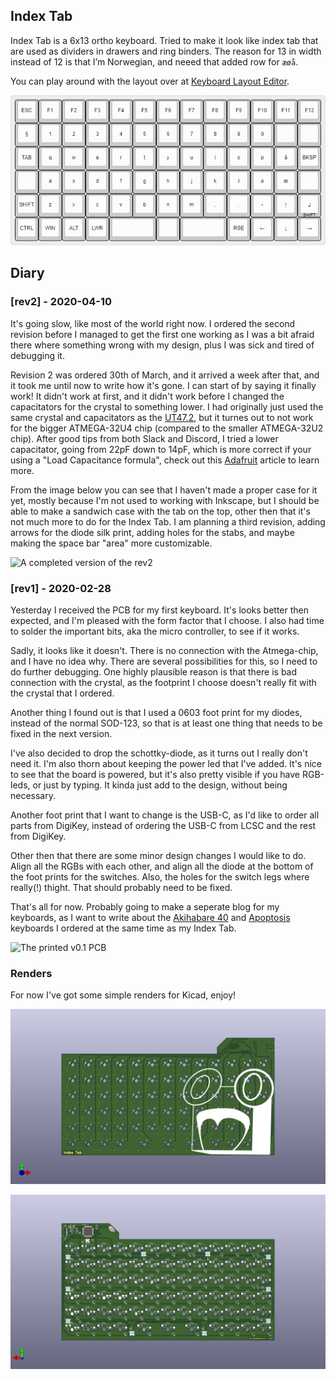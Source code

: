 Index Tab
---------

 Index Tab is a 6x13 ortho keyboard. Tried to make it look like index tab that are used as dividers in drawers and
 ring binders. The reason for 13 in width instead of 12 is that I’m Norwegian, and neeed that added row for `æøå`.

 You can play around with the layout over at [Keyboard Layout Editor](http://www.keyboard-layout-editor.com/#/gists/2577189f7cf19d980fff8177d14dc3ec).

![the current keymap](https://raw.githubusercontent.com/Kyrremann/index-tab/master/images/index-tab.png)


## Diary

### [rev2] - 2020-04-10

It's going slow, like most of the world right now. I ordered the second revision before I managed to get the first one
working as I was a bit afraid there where something wrong with my design, plus I was sick and tired of debugging it.

Revision 2 was ordered 30th of March, and it arrived a week after that, and it took me until now to write how it's
gone. I can start of by saying it finally work! It didn't work at first, and it didn't work before I changed the
capacitators for the crystal to something lower. I had originally just used the same crystal and capacitators as the
[UT47.2](https://github.com/ai03-2725/UT47.2/), but it turnes out to not work for the bigger ATMEGA-32U4 chip (compared
to the smaller ATMEGA-32U2 chip). After good tips from both Slack and Discord, I tried a lower capacitator, going from
22pF down to 14pF, which is more correct if your using a "Load Capacitance formula", check out this
[Adafruit](https://blog.adafruit.com/2012/01/24/choosing-the-right-crystal-and-caps-for-your-design/) article to learn
more.

From the image below you can see that I haven't made a proper case for it yet, mostly because I'm not used to working
with Inkscape, but I should be able to make a sandwich case with the tab on the top, other then that it's not much more
to do for the Index Tab. I am planning a third revision, adding arrows for the diode silk print, adding holes for the
stabs, and maybe making the space bar "area" more customizable.

![A completed version of the rev2](https://raw.githubusercontent.com/Kyrremann/index-tab/master/images/rev2-completed.jpg)


### [rev1] - 2020-02-28

Yesterday I received the PCB for my first keyboard. It's looks better then expected, and I'm pleased with the form
factor that I choose. I also had time to solder the important bits, aka the micro controller, to see if it works.

Sadly, it looks like it doesn't. There is no connection with the Atmega-chip, and I have no idea why. There are 
several possibilities for this, so I need to do further debugging. One highly plausible reason is that there is 
bad connection with the crystal, as the footprint I choose doesn't really fit with the crystal that I ordered.

Another thing I found out is that I used a 0603 foot print for my diodes, instead of the normal SOD-123, so
that is at least one thing that needs to be fixed in the next version.

I've also decided to drop  the schottky-diode, as it turns out I really don't need it. I'm also thorn about
keeping the power led that I've added. It's nice to see that the board is powered, but it's also pretty visible
if you have RGB-leds, or just by typing. It kinda just add to the design, without being necessary.

Another foot print that I want to change is the USB-C, as I'd like to order all parts from DigiKey, instead of
ordering the USB-C from LCSC and the rest from DigiKey.

Other then that there are some minor design changes I would like to do. Align all the RGBs with each other, and align
all the diode at the bottom of the foot prints for the switches. Also, the holes for the switch legs where really(!) 
thight. That should probably need to be fixed.

That's all for now. Probably going to make a seperate blog for my keyboards, as I want to write about the
[Akihabare 40](https://www.thingiverse.com/thing:3105838) and [Apoptosis](https://github.com/pseudoku/Apoptosis)
keyboards I ordered at the same time as my Index Tab.

![The printed v0.1 PCB](https://raw.githubusercontent.com/Kyrremann/index-tab/master/images/v0.1.jpg)

### Renders

For now I've got some simple renders for Kicad, enjoy!

![the front side](https://raw.githubusercontent.com/Kyrremann/index-tab/master/images/index-tab-front.png)

![the back side](https://raw.githubusercontent.com/Kyrremann/index-tab/master/images/index-tab-back.png)

